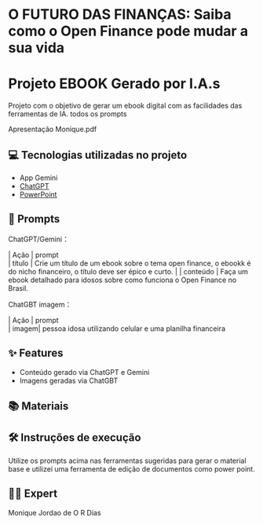 # O FUTURO DAS FINANÇAS: Saiba como o Open Finance pode mudar a sua vida

# Projeto EBOOK Gerado por I.A.s


Projeto com o objetivo de gerar um ebook digital com as facilidades das ferramentas de IA. todos os prompts

Apresentação Monique.pdf

## 💻 Tecnologias utilizadas no projeto
- App Gemini 
- [ChatGPT](https://chat.openai.com/) 
- [PowerPoint](https://www.microsoft.com/en/microsoft-365/powerpoint)

## 🧠 Prompts


ChatGPT/Gemini：

|   Ação   | prompt                                                  
|  título  | Crie um título de um ebook sobre o tema open finance, o ebookk é do nicho financeiro, o título deve ser épico e curto.                                                      |
| conteúdo | Faça um ebook detalhado para idosos sobre como funciona o Open Finance no Brasil.


ChatGBT imagem：

|  Ação  | prompt                                                            
| imagem| pessoa idosa utilizando celular e uma planilha financeira

## ✨ Features

- Conteúdo gerado via ChatGPT e Gemini
- Imagens geradas via ChatGBT

## 📚 Materiais


## 🛠️ Instruções de execução

Utilize os prompts acima nas ferramentas sugeridas para gerar o material base e utilizei uma ferramenta de edição de documentos como power point. 

## 👨‍💻 Expert

Monique Jordao de O R Dias
